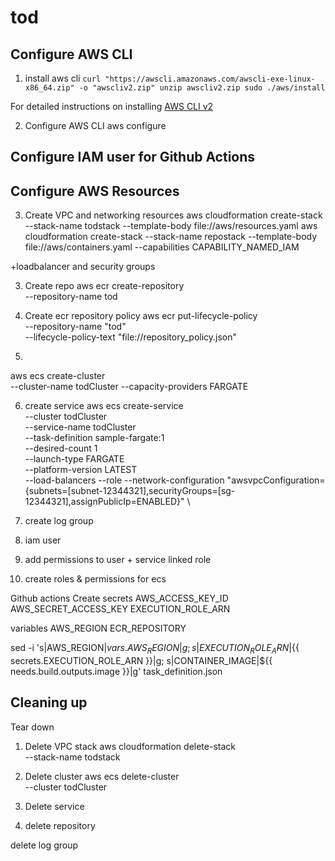 # tod


## Configure AWS CLI
1. install aws cli
`
curl "https://awscli.amazonaws.com/awscli-exe-linux-x86_64.zip" -o "awscliv2.zip"
unzip awscliv2.zip
sudo ./aws/install
`

For detailed instructions on installing [AWS CLI v2](https://docs.aws.amazon.com/cli/latest/userguide/getting-started-install.html#getting-started-install-instructions)

2. Configure AWS CLI
aws configure

## Configure IAM user for Github Actions


## Configure AWS Resources

3. Create VPC and networking resources
aws cloudformation create-stack --stack-name todstack --template-body file://aws/resources.yaml
aws cloudformation create-stack --stack-name repostack --template-body file://aws/containers.yaml --capabilities CAPABILITY_NAMED_IAM

+loadbalancer and security groups

3. Create repo
aws ecr create-repository \
    --repository-name tod

4. Create ecr repository policy
aws ecr put-lifecycle-policy \
    --repository-name "tod" \
    --lifecycle-policy-text "file://repository_policy.json"

5.
aws ecs create-cluster \
    --cluster-name todCluster --capacity-providers FARGATE  

6. create service
aws ecs create-service \
    --cluster todCluster \
    --service-name todCluster \
    --task-definition sample-fargate:1 \
    --desired-count 1 \
    --launch-type FARGATE \
    --platform-version LATEST \
    --load-balancers
    --role
    --network-configuration "awsvpcConfiguration={subnets=[subnet-12344321],securityGroups=[sg-12344321],assignPublicIp=ENABLED}" \

7. create log group

8. iam user

9. add permissions to user + service linked role

10. create roles & permissions for ecs

Github actions
Create secrets
AWS_ACCESS_KEY_ID
AWS_SECRET_ACCESS_KEY
EXECUTION_ROLE_ARN

variables
AWS_REGION
ECR_REPOSITORY

sed -i 's|AWS_REGION|${{ vars.AWS_REGION }}|g; s|EXECUTION_ROLE_ARN|${{ secrets.EXECUTION_ROLE_ARN }}|g; s|CONTAINER_IMAGE|${{ needs.build.outputs.image }}|g' task_definition.json
        
## Cleaning up
Tear down
1. Delete VPC stack 
aws cloudformation delete-stack \
    --stack-name todstack

2. Delete cluster
aws ecs delete-cluster \
    --cluster todCluster 

3. Delete service

4. delete repository

delete log group
